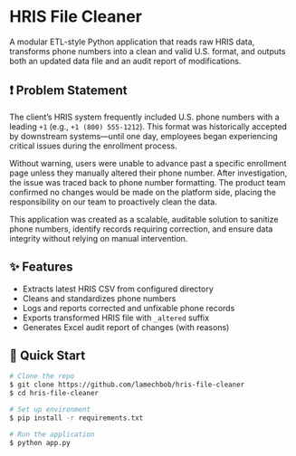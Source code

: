 # HRIS File Cleaner

A modular ETL-style Python application that reads raw HRIS data, transforms phone numbers into a clean and valid U.S. format, and outputs both an updated data file and an audit report of modifications.

## ❗ Problem Statement

The client’s HRIS system frequently included U.S. phone numbers with a leading `+1` (e.g., `+1 (800) 555-1212`). This format was historically accepted by downstream systems—until one day, employees began experiencing critical issues during the enrollment process.

Without warning, users were unable to advance past a specific enrollment page unless they manually altered their phone number. After investigation, the issue was traced back to phone number formatting. The product team confirmed no changes would be made on the platform side, placing the responsibility on our team to proactively clean the data.

This application was created as a scalable, auditable solution to sanitize phone numbers, identify records requiring correction, and ensure data integrity without relying on manual intervention.

## ✨ Features

- Extracts latest HRIS CSV from configured directory
- Cleans and standardizes phone numbers
- Logs and reports corrected and unfixable phone records
- Exports transformed HRIS file with `_altered` suffix
- Generates Excel audit report of changes (with reasons)

## 🚀 Quick Start

```bash
# Clone the repo
$ git clone https://github.com/lamechbob/hris-file-cleaner
$ cd hris-file-cleaner

# Set up environment
$ pip install -r requirements.txt

# Run the application
$ python app.py
